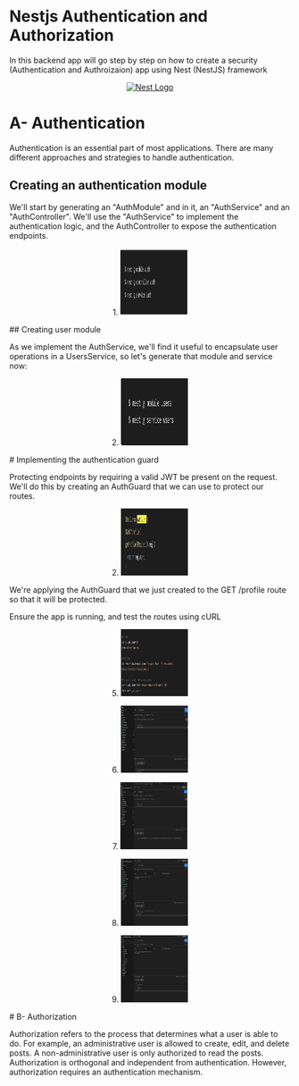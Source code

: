 # Nestjs Authentication and Authorization

In this backend app will go step by step on how to create a security (Authentication and Authroizaion) app using Nest (NestJS) framework

<p align="center">
    <a href="http://nestjs.com/" target="blank"><img src="https://nestjs.com/img/logo-small.svg" width="120" alt="Nest Logo" /></a>

# A- Authentication

Authentication is an essential part of most applications. There are many different approaches and strategies to handle authentication.

## Creating an authentication module

We'll start by generating an "AuthModule" and in it, an "AuthService" and an "AuthController". We'll use the "AuthService" to implement the authentication logic, and the AuthController to expose the authentication endpoints.

<p align="center">
  1.  <img src="./1-auth-module.png" width="120" height="120" alt="auth module" />
</p>
## Creating user module

As we implement the AuthService, we'll find it useful to encapsulate user operations in a UsersService, so let's generate that module and service now:

<p align="center">
  2.  <img src="./2-user-module.png " width="120" height="120"  alt="user module" />
</p>
# Implementing the authentication guard

Protecting endpoints by requiring a valid JWT be present on the request.
We'll do this by creating an AuthGuard that we can use to protect our routes.

<p align="center">
  2.  <img src="./4-ahtGard.png "  width="120" height="120"  alt="auth gard" />
</p>
We're applying the AuthGuard that we just created to the GET /profile route so that it will be protected.

Ensure the app is running, and test the routes using cURL

<p align="center">
  5.  <img src="./5-curl.png " width="120" height="120" alt="curl" />
</p>
<p align="center">
  6.  <img src="./6-aunauthorized.png " width="120" height="120" alt="curl" />
</p>
<p align="center">
  7.  <img src="./7-authorized-user.png " width="120" height="120" alt="authorized" />
</p>
<p align="center">
  8.  <img src="./8-epire-token.png " width="120" height="120" alt="expire-token" />
</p>
<p align="center">
  9.  <img src="./9-get-profile.png " width="120" height="120"  alt="get-profile" />
</p>  
# B- Authorization

Authorization refers to the process that determines what a user is able to do. For example, an administrative
user is allowed to create, edit, and delete posts. A non-administrative user is only authorized to read the posts.
Authorization is orthogonal and independent from authentication. However, authorization requires an authentication mechanism.
